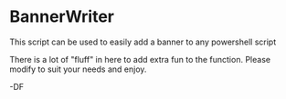 # BannerWriter
This script can be used to easily add a banner to any powershell script

There is a lot of "fluff" in here to add extra fun to the function.  Please modify to suit your needs and enjoy.

-DF

